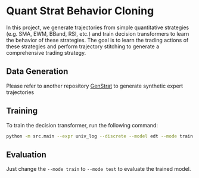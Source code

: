 # Quant Strat Behavior Cloning

In this project, we generate trajectories from simple quantitative strategies (e.g. SMA, EWM, BBand, RSI, etc.) and train decision transformers to learn the behavior of these strategies. The goal is to learn the trading actions of these strategies and perform trajectory stitching to generate a comprehensive trading strategy.

## Data Generation

Please refer to another repository [GenStrat](https://github.com/AbnerTeng/GenStrat) to generate synthetic expert trajectories

## Training

To train the decision transformer, run the following command:

```bash
python -m src.main --expr univ_log --discrete --model edt --mode train --gpu 1
```

## Evaluation

Just change the `--mode train` to `--mode test` to evaluate the trained model.

